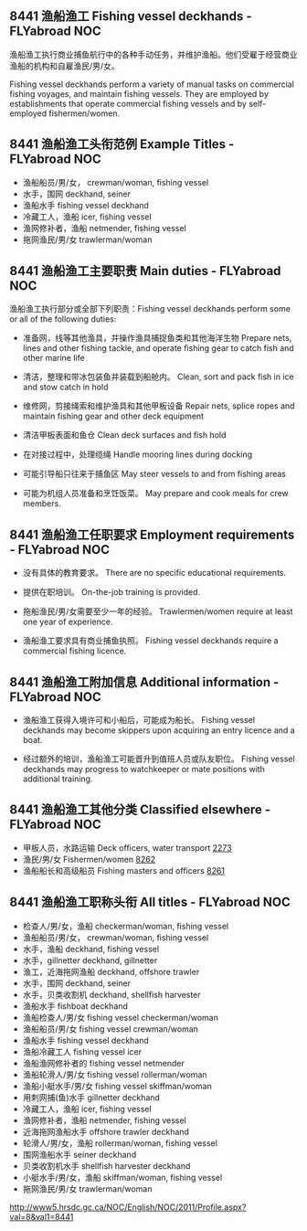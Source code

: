 ## 8441 渔船渔工 Fishing vessel deckhands - FLYabroad NOC

渔船渔工执行商业捕鱼航行中的各种手动任务，并维护渔船。他们受雇于经营商业渔船的机构和自雇渔民/男/女。

Fishing vessel deckhands perform a variety of manual tasks on commercial fishing voyages, and maintain fishing vessels. They are employed by establishments that operate commercial fishing vessels and by self-employed fishermen/women.

## 8441 渔船渔工头衔范例 Example Titles - FLYabroad NOC

* 渔船船员/男/女， crewman/woman, fishing vessel
* 水手，围网 deckhand, seiner
* 渔船水手 fishing vessel deckhand
* 冷藏工人，渔船 icer, fishing vessel
* 渔网修补者，渔船 netmender, fishing vessel
* 拖网渔民/男/女 trawlerman/woman

## 8441 渔船渔工主要职责 Main duties - FLYabroad NOC

渔船渔工执行部分或全部下列职责：Fishing vessel deckhands perform some or all of the following duties:

* 准备网，线等其他渔具，并操作渔具捕捉鱼类和其他海洋生物
Prepare nets, lines and other fishing tackle, and operate fishing gear to catch fish and other marine life

* 清洁，整理和带冰包装鱼并装载到船舱内。
Clean, sort and pack fish in ice and stow catch in hold

* 维修网，剪接绳索和维护渔具和其他甲板设备
Repair nets, splice ropes and maintain fishing gear and other deck equipment

* 清洁甲板表面和鱼仓
Clean deck surfaces and fish hold

* 在对接过程中，处理缆绳
Handle mooring lines during docking

* 可能引导船只往来于捕鱼区
May steer vessels to and from fishing areas

* 可能为机组人员准备和烹饪饭菜。
May prepare and cook meals for crew members.

## 8441 渔船渔工任职要求 Employment requirements - FLYabroad NOC

* 没有具体的教育要求。
There are no specific educational requirements.

* 提供在职培训。
On-the-job training is provided.

* 拖船渔民/男/女需要至少一年的经验。
Trawlermen/women require at least one year of experience.

* 渔船渔工要求具有商业捕鱼执照。
Fishing vessel deckhands require a commercial fishing licence.

## 8441 渔船渔工附加信息 Additional information - FLYabroad NOC

* 渔船渔工获得入境许可和小船后，可能成为船长。
Fishing vessel deckhands may become skippers upon acquiring an entry licence and a boat.

* 经过额外的培训，渔船渔工可能晋升到值班人员或队友职位。
Fishing vessel deckhands may progress to watchkeeper or mate positions with additional training.

## 8441 渔船渔工其他分类 Classified elsewhere - FLYabroad NOC

* 甲板人员，水路运输 Deck officers, water transport [2273](2273)
* 渔民/男/女 Fishermen/women [8262](8262)
* 渔船船长和高级船员 Fishing masters and officers [8261](8261)

## 8441 渔船渔工职称头衔 All titles - FLYabroad NOC

* 检查人/男/女，渔船 checkerman/woman, fishing vessel
* 渔船船员/男/女， crewman/woman, fishing vessel
* 水手，渔船 deckhand, fishing vessel
* 水手，gillnetter deckhand, gillnetter
* 渔工，近海拖网渔船 deckhand, offshore trawler
* 水手，围网 deckhand, seiner
* 水手，贝类收割机 deckhand, shellfish harvester
* 渔船水手 fishboat deckhand
* 渔船检查人/男/女 fishing vessel checkerman/woman
* 渔船船员/男/女 fishing vessel crewman/woman
* 渔船水手 fishing vessel deckhand
* 渔船冷藏工人 fishing vessel icer
* 渔船渔网修补者的 fishing vessel netmender
* 渔船轮滑人/男/女 fishing vessel rollerman/woman
* 渔船小艇水手/男/女 fishing vessel skiffman/woman
* 用刺网捕(鱼)水手 gillnetter deckhand
* 冷藏工人，渔船 icer, fishing vessel
* 渔网修补者，渔船 netmender, fishing vessel
* 近海拖网渔船水手 offshore trawler deckhand
* 轮滑人/男/女，渔船 rollerman/woman, fishing vessel
* 围网渔船水手 seiner deckhand
* 贝类收割机水手 shellfish harvester deckhand
* 小艇水手/男/女，渔船 skiffman/woman, fishing vessel
* 拖网渔民/男/女 trawlerman/woman

http://www5.hrsdc.gc.ca/NOC/English/NOC/2011/Profile.aspx?val=8&val1=8441